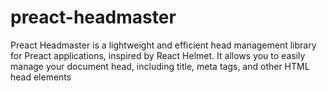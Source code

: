 # preact-headmaster
Preact Headmaster is a lightweight and efficient head management library for Preact applications, inspired by React Helmet. It allows you to easily manage your document head, including title, meta tags, and other HTML head elements
